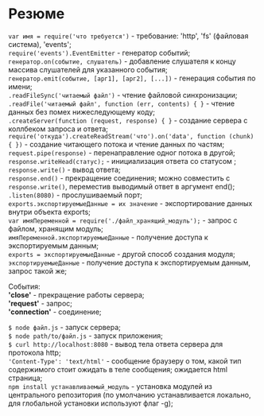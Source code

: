 # Резюме

`var имя = require('что требуется')` - требование: 'http', 'fs' (файловая система), 'events';  
`require('events').EventEmitter` - генератор событий;   
`генератор.on(событие, слушатель)` - добавление слушателя к концу массива слушателей для указанного события;   
`генератор.emit(событие, [арг1], [арг2], [...])` - генерация события по имени;   
`.readFileSync('читаемый файл')` - чтение файловой синхронизации;   
`.readFile('читаемый файл', function (err, contents) { }` - чтение данных без помех нижеследующему коду;    
`.createServer(function (request, response) { }` - создание сервера с коллбеком запроса и ответа;  
`require('откуда').createReadStream('что').on('data', function (chunk) { })` - создание читающего потока и чтение данных по частям;   
`request.pipe(response)` - перенаправление одног потока в другой;    
`response.writeHead(статус);` - инициализация ответа со статусом ;   
`response.write()` - вывод ответа;   
`response.end()` - прекращение соединения; можно совместить с `response.write()`, переместив выводимый ответ в аргумент end();   
`.listen(8080)` - прослушиваемый порт;   
`exports.экспортируемыеДанные = их значение` - экспортирование данных внутри объекта exports;   
`var имяПеременной = require('./файл_хранящий_модуль');` - запрос с файлом, хранящим модуль;    
`имяПеременной.экспортируемыеДанные` - получение доступа к экспортируемым данным;    
`exports = экспортируемыеДанные` - другой способ создания модуля;    
`экспортируемыеДанные` - получение доступа к экспортируемым данным, запрос такой же;   

События:   
**'close'** - прекращение работы сервера;   
**'request'** - запрос;   
**'connection'** - соединение;   

`$ node файл.js` - запуск сервера;   
`$ node path/to/файл.js` - запуск приложения;   
`$ curl http:­//localhos­t:8080` - вывод тела ответа сервера для протокола http;    
`'Content-Type': 'text/html'` - сообщение браузеру о том, какой тип содержимого стоит ожидать в теле сообщения; ожидается html страница;   
`npm install устанавливаемый_модуль` - установка модулей из центрального репозитория (по умолчанию устанавливается локально, для глобальной установки используют флаг -g);   

